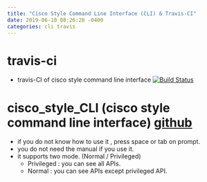 ```yaml
---
title: "Cisco Style Command Line Interface (CLI) & Travis-CI"
date: 2019-06-10 08:26:28 -0400
categories: cli travis
---
```


# travis-ci
- travis-CI of cisco style command line interface [![Build Status](https://travis-ci.com/cheoljoo/cisco_style_CLI.svg?branch=master)](https://travis-ci.com/cheoljoo/cisco_style_CLI)

# cisco_style_CLI (cisco style command line interface) [github](https://github.com/cheoljoo/cisco_style_CLI)
- if you do not know how to use it ,  press space or tab on prompt.
- you do not need the manual if you use it.
- it supports two mode. (Normal / Privileged)
    - Privileged : you can see all APIs.
    - Normal : you can see APIs except privileged API.


